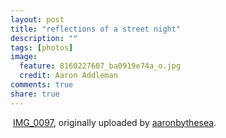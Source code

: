 ```yaml
---
layout: post
title: "reflections of a street night"
description: ""
tags: [photos]
image:
  feature: 8160227607_ba0919e74a_o.jpg
  credit: Aaron Addleman
comments: true
share: true
---
```



<div class="flickr-frame">
<a title="photo sharing" href="http://www.flickr.com/photos/ocyrus/4446123846/"><img class="flickr-photo" src="http://farm5.static.flickr.com/4028/4446123846_8bbb017c4d.jpg" alt=""></a>
<span class="flickr-caption"><a href="http://www.flickr.com/photos/ocyrus/4446123846/">IMG_0097</a>, originally uploaded by <a href="http://www.flickr.com/people/ocyrus/">aaronbythesea</a>.</span>
</div>
<p class="flickr-yourcomment"></p>
